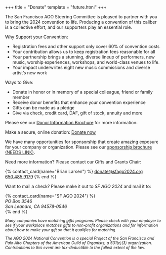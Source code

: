 +++
title = "Donate"
template = "future.html"
+++

The San Francisco AGO Steering Committee is pleased to partner with you to bring
the 2024 convention to life. Producing a convention of this caliber is a
collective effort, and our supporters play an essential role.

Why Support your Convention:

<div class="close">

* Registration fees and other support only cover 60% of convention costs
* Your contribution allows us to keep registration fees reasonable for all 
* Your partnership brings a stunning, diverse lineup of performers, new music, worship experiences, workshops, and world-class venues to life.
* Your impact underwrites eight new music commissions and diverse artist’s new work

</div>

Ways to Give:

<div class="close">

* Donate in honor or in memory of a special colleague, friend or family member
* Receive donor benefits that enhance your convention experience 
* Gifts can be made as a pledge 
* Give via check, credit card, DAF, gift of stock, annuity and more

</div>

Please see our
<a href="https://drive.google.com/file/d/14kNe9qi9ojNBFetzMak11KPYNGyfijXP/view" target="_blank">Donor Information Brochure</a>
for more information.

<p class="no-justify">
Make a secure, online donation:
<a class="fancy-button" href="https://secure.lglforms.com/form_engine/s/eeqTdDjnVWroSixHUABwOA" rel="external">Donate now</a>
</p>

We have many opportunities for sponsorship that create amazing exposure for your company or
organization. Please see our
<a href="" target="_blank">sponsorship brochure (NEEDS LINK)</a>.

<p class="no-justify">
Need more information? Please contact our Gifts and Grants Chair:
</p>
{% contact_card(name="Brian Larsen") %}
<a href="mailto:donate@sfago2024.org">donate@sfago2024.org</a><br>
<a href="tel:+16504859179">650.485.9179</a>
{% end %}

<p class="no-justify">
Want to mail a check? Please make it out to <em>SF AGO 2024</em> and mail it to:
</p>
{% contact_card(name="SF AGO 2024") %}
<address>
PO Box 3546<br>
San Leandro, CA 94578-0546
</address>
{% end %}

<p style="font-size: 0.9em; font-style: italic">
Many companies have matching gifts programs. Please check with your employer to see if your
workplace matches gifts to non-profit organizations and for information about how to make your gift
so that it qualifies for matching.
</p>

<p style="font-size: 0.9em; font-style: italic">
The AGO 2024 National Convention is a special Project of the San Francisco and
Palo Alto Chapters of the American Guild of Organists, a 501(c)(3) organization.
Contributions to this event are tax-deductible to the fullest extent of the law.
</p>
